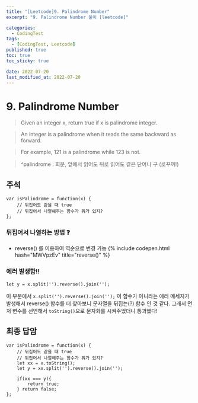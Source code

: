 ```yaml
---
title: "[Leetcode]9. Palindrome Number"
excerpt: "9. Palindrome Number 풀이 [leetcode]"

categories:
  - CodingTest
tags:
  - [CodingTest, Leetcode]
published: true
toc: true
toc_sticky: true

date: 2022-07-20
last_modified_at: 2022-07-20
---
```


# 9. Palindrome Number

> Given an integer x, return true if x is palindrome integer.

> An integer is a palindrome when it reads the same backward as forward.

> For example, 121 is a palindrome while 123 is not.

> ^palindrome : 회문, 앞에서 읽어도 뒤로 읽어도 같은 단어나 구 (로꾸꺼!)

## 주석

```
var isPalindrome = function(x) {
    // 뒤집어도 같을 때 true
    // 뒤집어서 나열해주는 함수가 뭐가 있지?
};
```

### 뒤집어서 나열하는 방법 ❓

- reverse() 를 이용하여 역순으로 변경 가능
  {% include codepen.html hash="MWVpzEv" title="reverse()" %}

### 에러 발생함!!

```
let y = x.split('').reverse().join('');
```

이 부분에서 `x.split('').reverse().join('');` 이 함수가 아니라는 에러 메세지가 발생해서
reverse() 함수를 더 찾아보니 문자열을 뒤집는(?) 함수 인 것 같다.
그래서 먼저 변수를 선언해서 `toString()`으로 문자화를 시켜주었더니 통과했다!

## 최종 답암

```
var isPalindrome = function(x) {
    // 뒤집어도 같을 때 true
    // 뒤집어서 나열해주는 함수가 뭐가 있지?
    let xx = x.toString();
    let y = xx.split('').reverse().join('');

    if(xx === y){
        return true;
    } return false;
};
```
